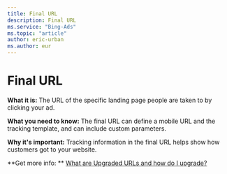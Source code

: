 ```yaml
---
title: Final URL
description: Final URL
ms.service: "Bing-Ads"
ms.topic: "article"
author: eric-urban
ms.author: eur
---
```


# Final URL

**What it is:**  The URL of the specific landing page people are taken to by clicking your ad.

**What you need to know:**  The final URL can define a mobile URL and the tracking template, and can include custom parameters.

**Why it's important:** Tracking information in the final URL helps show how customers got to your website.

**Get more info: **    [What are Upgraded URLs and how do I upgrade?](../hlp_BA_CONC_UpgradeURL_MigrateFAQ.md)



